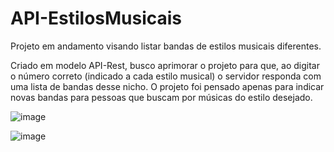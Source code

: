 # API-EstilosMusicais
Projeto em andamento visando listar bandas de estilos musicais diferentes.

Criado em modelo API-Rest, busco aprimorar o projeto para que, ao digitar o número correto (indicado a cada estilo musical) o servidor responda com uma lista de bandas desse nicho.
O projeto foi pensado apenas para indicar novas bandas para pessoas que buscam por músicas do estilo desejado.


![image](https://github.com/viniciusmontenegro/API-EstilosMusicais/assets/130063671/fb08b700-013c-439e-afca-8b89487b8dbc)

![image](https://github.com/viniciusmontenegro/API-EstilosMusicais/assets/130063671/99c55c5d-b23d-4186-b4bb-05690a33ad1e)

